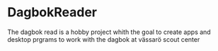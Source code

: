 # DagbokReader
The dagbok read is a hobby project whith the goal to create apps and desktop prgrams to work with the dagbok at vässarö scout center
